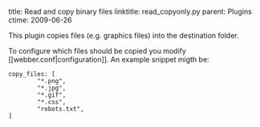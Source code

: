 title: Read and copy binary files
linktitle: read_copyonly.py
parent: Plugins
ctime: 2009-06-26

This plugin copies files (e.g. graphics files) into the destination
folder.

To configure which files should be copied you modify
[[webber.conf|configuration]]. An example snippet migth be:

	copy_files: [
	        "*.png",
        	"*.jpg",
	        "*.gif",
	        "*.css",
	        "robots.txt",
	]
